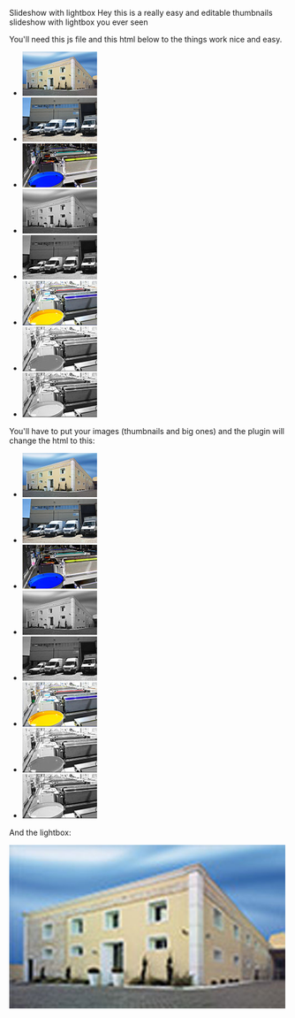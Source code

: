 Slideshow with lightbox
Hey this is a really easy and editable thumbnails slideshow with lightbox you ever seen

You'll need this js file and this html below to the things work nice and easy.

<div class="slideshow-lightbox">
  <ul>
    <li data-big="images/big-slide-1.jpg">
	  <img src="images/thumb-slide-1.jpg" alt="">
    </li>
    <li data-big="images/big-slide-2.jpg">
	  <img src="images/thumb-slide-2.jpg" alt="">
    </li>
    <li data-big="images/big-slide-3.jpg">
	  <img src="images/thumb-slide-3.jpg" alt="">
    </li>
    <li data-big="images/big-slide-4.jpg">
	  <img src="images/thumb-slide-4.jpg" alt="">
    </li>
    <li data-big="images/big-slide-5.jpg">
	  <img src="images/thumb-slide-5.jpg" alt="">
    </li>
    <li data-big="images/big-slide-6.jpg">
	  <img src="images/thumb-slide-6.jpg" alt="">
    </li>
    <li data-big="images/big-slide-7.jpg">
	  <img src="images/thumb-slide-7.jpg" alt="">
    </li>
    <li data-big="images/big-slide-8.jpg">
	  <img src="images/thumb-slide-8.jpg" alt="">
    </li>
  </ul>
</div>
			
You'll have to put your images (thumbnails and big ones) and the plugin will change the html to this:

<div class="slideshow-lightbox">
  <a href="#" class="nav prev"></a>
  <div class="holder">
    <ul>
      <li data-big="images/big-slide-1.jpg">
	    <img src="images/thumb-slide-1.jpg" alt="">
      </li>
      <li data-big="images/big-slide-2.jpg">
	    <img src="images/thumb-slide-2.jpg" alt="">
      </li>
      <li data-big="images/big-slide-3.jpg">
	    <img src="images/thumb-slide-3.jpg" alt="">
      </li>
      <li data-big="images/big-slide-4.jpg">
	    <img src="images/thumb-slide-4.jpg" alt="">
      </li>
      <li data-big="images/big-slide-5.jpg">
	    <img src="images/thumb-slide-5.jpg" alt="">
      </li>
      <li data-big="images/big-slide-6.jpg">
  	    <img src="images/thumb-slide-6.jpg" alt="">
      </li>
      <li data-big="images/big-slide-7.jpg">
	    <img src="images/thumb-slide-7.jpg" alt="">
      </li>
      <li data-big="images/big-slide-8.jpg">
	    <img src="images/thumb-slide-8.jpg" alt="">
      </li>
    </ul>
  </div>
  <a href="#" class="nav prev"></a>
</div>
			
And the lightbox:

<div class="modal-overlay">
</div>
<div class="modal-holder">
  <div class="content">
    <a class="nav prev"></a>
  	<img src="images/big-slide-1.jpg"/>
    <a href='#' class'close'></a>
    <a class="nav next"></a>
  </div>    
</div>
